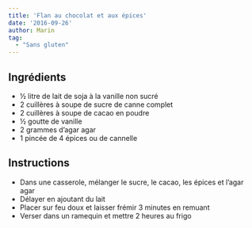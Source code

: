 ```yaml
---
title: 'Flan au chocolat et aux épices'
date: '2016-09-26'
author: Marin
tag: 
  - "Sans gluten"
---
```

## Ingrédients
- ½ litre de lait de soja à la vanille non sucré
- 2 cuillères à soupe de sucre de canne complet
- 2 cuillères à soupe de cacao en poudre
- ½ goutte de vanille
- 2 grammes d’agar agar
- 1 pincée de 4 épices ou de cannelle

## Instructions
- Dans une casserole, mélanger le sucre, le cacao, les épices et l’agar agar
- Délayer en ajoutant du lait
- Placer sur feu doux et laisser frémir 3 minutes en remuant
- Verser dans un ramequin et mettre 2 heures au frigo

